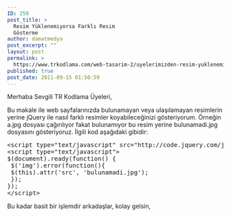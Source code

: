```yaml
---
ID: 259
post_title: >
  Resim Yüklenemiyorsa Farklı Resim
  Gösterme
author: damatmedya
post_excerpt: ""
layout: post
permalink: >
  https://www.trkodlama.com/web-tasarim-2/uyelerimizden-resim-yuklenemiyorsa-farkli-resim-gosterme-259.html
published: true
post_date: 2011-09-15 01:50:59
---
```

Merhaba Sevgili TR Kodlama Üyeleri,

Bu makale ile web sayfalarınızda bulunamayan veya ulaşılamayan resimlerin yerine jQuery ile nasıl farklı resimler koyabileceğinizi gösteriyorum. Örneğin a.jpg dosyası çağırılıyor fakat bulunamıyor bu resim yerine bulunamadi.jpg dosyasını gösteriyoruz. İlgili kod aşağıdaki gibidir:
<pre class="prettyprint lang-html" data-start-line="1" data-visibility="visible" data-highlight="" data-caption="">&lt;script type="text/javascript" src="http://code.jquery.com/jquery-1.6.4.js"&gt;&lt;/script&gt;
&lt;script type="text/javascript"&gt;
$(document).ready(function() {
 $('img').error(function(){
 $(this).attr('src', 'bulunamadi.jpg');
 });
});
&lt;/script&gt;</pre>
Bu kadar basit bir işlemdir arkadaşlar, kolay gelsin,